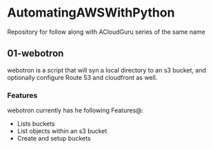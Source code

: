 # AutomatingAWSWithPython
Repository for follow along with ACloudGuru series of the same name

## 01-webotron

webotron is a script that will syn a local directory to an s3 bucket, and optionally configure Route 53 and cloudfront as well.

### Features

webotron currently has he following Features@:

- Lists buckets
- List objects within an s3 bucket
- Create and setup buckets
